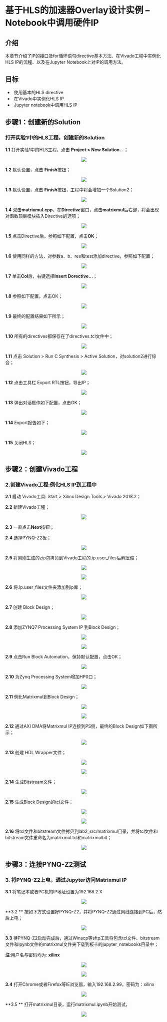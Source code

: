 # 基于HLS的加速器Overlay设计实例 – Notebook中调用硬件IP

## 介绍

本章节介绍了IP的接口及for循环语句directive基本方法、在Vivado工程中实例化HLS IP的流程、以及在Jupyter Notebook上对IP的调用方法。

## 目标

- ​      使用基本的HLS directive
- ​     在Vivado中实例化HLS IP
- ​      Jupyter notebook中调用HLS IP





## 步骤1：创建新的Solution                                                                                

### 打开实验1中的HLS工程，创建新的Solution

**1.1**  打开实验1中的HLS工程，点击 **Project > New Solution…**；

 

  <p align="center">
<img src ="images/Chapter_11/31.png">
</p>
<p align = "center">
<i></i>
</p>  



**1.2**  默认设置，点击 **Finish**按钮；

   <p align="center">
<img src ="images/Chapter_11/32.png">
</p>
<p align = "center">
<i></i>
</p>  

**1.3**  默认设置，点击 **Finish**按钮，工程中将会增加一个Solution2；

   <p align="center">
<img src ="images/Chapter_11/33.png">
</p>
<p align = "center">
<i></i>
</p>  

**1.4**  双击**matrixmul.cpp**，在**Directive**窗口，点击**matrixmul**后右键，将会出现对函数顶层模块插入Directive的选项；

 <p align="center">
<img src ="images/Chapter_11/34.png">
</p>
<p align = "center">
<i></i>
</p>  



**1.5**  点击Directive后，参照如下配置，点击**OK**；

   <p align="center">
<img src ="images/Chapter_11/35.png">
</p>
<p align = "center">
<i></i>
</p>  

**1.6**  使用同样的方法，对参数a、b、res和test添加directive，参照如下配置；

   <p align="center">
<img src ="images/Chapter_11/36.png">
</p>
<p align = "center">
<i></i>
</p>  

**1.7**  单击**Col**后，右键选择**Insert Dorective…**；

   <p align="center">
<img src ="images/Chapter_11/37.png">
</p>
<p align = "center">
<i></i>
</p>  

**1.8**  参照如下配置，点击OK；

 <p align="center">
<img src ="images/Chapter_11/38.png">
</p>
<p align = "center">
<i></i>
</p>  



**1.9**  最终的配置结果如下所示；

   <p align="center">
<img src ="images/Chapter_11/39.png">
</p>
<p align = "center">
<i></i>
</p>  

**1.10** 所有的directives都保存在了directives.tcl文件中；

   <p align="center">
<img src ="images/Chapter_11/40.png">
</p>
<p align = "center">
<i></i>
</p>  

**1.11** 点击 Solution > Run C Synthesis > Active Solution，对solution2进行综合；

   <p align="center">
<img src ="images/Chapter_11/41.png">
</p>
<p align = "center">
<i></i>
</p>  

**1.12** 点击工具栏 Export RTL按钮，导出IP；

   <p align="center">
<img src ="images/Chapter_11/42.png">
</p>
<p align = "center">
<i></i>
</p>  

**1.13** 弹出对话框作如下配置，点击OK；

   <p align="center">
<img src ="images/Chapter_11/43.png">
</p>
<p align = "center">
<i></i>
</p>  

**1.14** Export报告如下；

   <p align="center">
<img src ="images/Chapter_11/44.png">
</p>
<p align = "center">
<i></i>
</p>  

**1.15** 关闭HLS；

   <p align="center">
<img src ="images/Chapter_11/45.png">
</p>
<p align = "center">
<i></i>
</p>  









## 步骤2：创建Vivado工程                                                                                 

### 2.创建Vivado工程:例化HLS IP到工程中

**2.1**  启动 Vivado工具: Start > Xilinx Design Tools > Vivado 2018.2；

**2.2**  新建Vivado工程；

   <p align="center">
<img src ="images/Chapter_11/46.png">
</p>
<p align = "center">
<i></i>
</p>  

**2.3**  一直点击**Next**按钮；

   

**2.4**  选择PYNQ-Z2板；

 <p align="center">
<img src ="images/Chapter_11/48.png">
</p>
<p align = "center">
<i></i>
</p>  



**2.5**  将刚刚生成的zip包拷贝到Vivado工程的.ip.user_files后解压缩；

   

 <p align="center">
<img src ="images/Chapter_11/49.png">
</p>
<p align = "center">
<i></i>
</p>  

   <p align="center">
<img src ="images/Chapter_11/50.png">
</p>
<p align = "center">
<i></i>
</p>  

**2.6**  将.ip.user_files文件夹添加到ip库；

   <p align="center">
<img src ="images/Chapter_11/51.png">
</p>
<p align = "center">
<i></i>
</p>  

**2.7**  创建 Block Design；

   <p align="center">
<img src ="images/Chapter_11/52.png">
</p>
<p align = "center">
<i></i>
</p>  

**2.8**  添加ZYNQ7 Processing System IP 到Block Design；

   <p align="center">
<img src ="images/Chapter_11/53.png">
</p>
<p align = "center">
<i></i>
</p>  

 <p align="center">
<img src ="images/Chapter_11/54.png">
</p>
<p align = "center">
<i></i>
</p>  



**2.9**  点击Run Block Automation，保持默认配置，点击OK；

   <p align="center">
<img src ="images/Chapter_11/55.png">
</p>
<p align = "center">
<i></i>
</p>  

**2.10** 为Zynq Processing System增加HP0口；

   <p align="center">
<img src ="images/Chapter_11/56.png">
</p>
<p align = "center">
<i></i>
</p>  

**2.11** 例化Matrixmul到Block Design；

   <p align="center">
<img src ="images/Chapter_11/57.png">
</p>
<p align = "center">
<i></i>
</p>  

 <p align="center">
<img src ="images/Chapter_11/58.png">
</p>
<p align = "center">
<i></i>
</p>  



**2.12** 通过AXI DMA将Matrixmul IP连接到PS侧，最终的Block Design如下图所示；

<p align="center">
<img src ="images/Chapter_11/59.png">
</p>
<p align = "center">
<i></i>
</p>   



**2.13** 创建 HDL Wrapper文件；

   <p align="center">
<img src ="images/Chapter_11/60.png">
</p>
<p align = "center">
<i></i>
</p>  

 <p align="center">
<img src ="images/Chapter_11/61.png">
</p>
<p align = "center">
<i></i>
</p>  



**2.14** 生成Bitstream文件；

   <p align="center">
<img src ="images/Chapter_11/62.png">
</p>
<p align = "center">
<i></i>
</p>  

**2.15** 生成Block Design的tcl文件；

   

 <p align="center">
<img src ="images/Chapter_11/63.png">
</p>
<p align = "center">
<i></i>
</p>  

   <p align="center">
<img src ="images/Chapter_11/64.png">
</p>
<p align = "center">
<i></i>
</p>  

**2.16** 将tcl文件和bitstream文件拷贝到lab2_src/matrixmul目录，并将tcl文件和bitstream文件重命名为matrixmul.tcl和matrixmulbit；

   <p align="center">
<img src ="images/Chapter_11/65.png">
</p>
<p align = "center">
<i></i>
</p>  



## 步骤3：连接PYNQ-Z2测试                                                                              

### 3. 将PYNQ-Z2上电，通过Jupyter访问Matrixmul IP

**3.1**  将笔记本或者PC机的IP地址设置为192.168.2.X

   <p align="center">
<img src ="images/Chapter_11/67.png">
</p>
<p align = "center">
<i></i>
</p>  

**3.2 ** 按如下方式设置好PYNQ-Z2，并将PYNQ-Z2通过网线连接到PC后，然后上电；

   <p align="center">
<img src ="images/Chapter_11/68.png">
</p>
<p align = "center">
<i></i>
</p>  

**3.3**  待PYNQ-Z2启动完成后，通过Winscp等sftp工具将包含tcl文件、bitstream文件和ipynb文件的matrixmul文件夹下载到板卡的jupyter_notebooks目录中；

**注**:用户名与密码均为: **xilinx**

   <p align="center">
<img src ="images/Chapter_11/69.png">
</p>
<p align = "center">
<i></i>
</p>  

   <p align="center">
<img src ="images/Chapter_11/70.png">
</p>
<p align = "center">
<i></i>
</p>  

**3.4**  打开Chrome或者Firefox等IE浏览器，输入192.168.2.99，密码为：xilinx

<p align="center">
<img src ="images/Chapter_11/71.png">
</p>
<p align = "center">
<i></i>
</p>  

**3.5 ** 打开matrixmul目录，运行matrixmul.ipynb开始测试，

   <p align="center">
<img src ="images/Chapter_11/72.png">
</p>
<p align = "center">
<i></i>
</p>  

